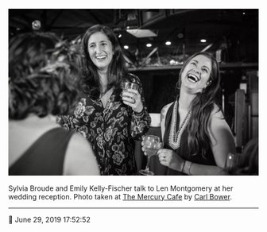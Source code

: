 ![Sylvia Broude and Emily Kelly-Fischer talk to Len Montgomery](assets/49a357aa11b74a1af0b99d4fb0cf0a02.webp)

Sylvia Broude and Emily Kelly-Fischer talk to Len Montgomery at her wedding reception. Photo taken at [The Mercury Cafe](http://mercurycafe.com/) by [Carl Bower](http://carlbowerphotos.com/).

- - - -

<span aria-hidden="true">📅</span> June 29, 2019 17:52:52

